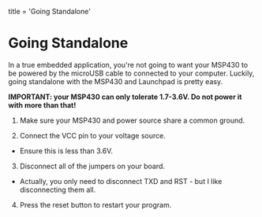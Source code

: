 title = 'Going Standalone'

# Going Standalone

In a true embedded application, you're not going to want your MSP430 to be powered by the microUSB cable to connected to your computer.  Luckily, going standalone with the MSP430 and Launchpad is pretty easy.

**IMPORTANT: your MSP430 can only tolerate 1.7-3.6V.  Do not power it with more than that!**

1)  Make sure your MSP430 and power source share a common ground.

2)  Connect the VCC pin to your voltage source.

- Ensure this is less than 3.6V.

3)  Disconnect all of the jumpers on your board.

- Actually, you only need to disconnect TXD and RST - but I like disconnecting them all.

4)  Press the reset button to restart your program.
